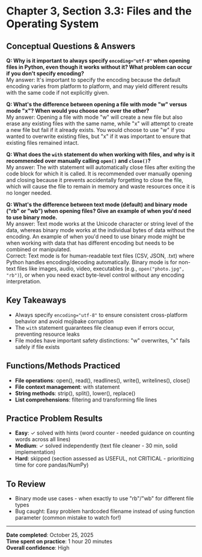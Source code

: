 # Chapter 3, Section 3.3: Files and the Operating System

## Conceptual Questions & Answers

**Q: Why is it important to always specify `encoding="utf-8"` when opening files in Python, even though it works without it? What problem can occur if you don't specify encoding?**  
My answer: It's important to specify the encoding because the default encoding varies from platform to platform, and may yield different results with the same code if not explicitly given.

**Q: What's the difference between opening a file with mode "w" versus mode "x"? When would you choose one over the other?**  
My answer: Opening a file with mode "w" will create a new file but also erase any existing files with the same name, while "x" will attempt to create a new file but fail if it already exists. You would choose to use "w" if you wanted to overwrite existing files, but "x" if it was important to ensure that existing files remained intact.

**Q: What does the `with` statement do when working with files, and why is it recommended over manually calling `open()` and `close()`?**  
My answer: The with statement will automatically close files after exiting the code block for which it is called. It is recommended over manually opening and closing because it prevents accidentally forgetting to close the file, which will cause the file to remain in memory and waste resources once it is no longer needed.

**Q: What's the difference between text mode (default) and binary mode ("rb" or "wb") when opening files? Give an example of when you'd need to use binary mode.**  
My answer: Text mode works at the Unicode character or string level of the data, whereas binary mode works at the individual bytes of data without the encoding. An example of when you'd need to use binary mode might be when working with data that has different encoding but needs to be combined or manipulated.  
Correct: Text mode is for human-readable text files (CSV, JSON, .txt) where Python handles encoding/decoding automatically. Binary mode is for non-text files like images, audio, video, executables (e.g., `open("photo.jpg", "rb")`), or when you need exact byte-level control without any encoding interpretation.

## Key Takeaways
- Always specify `encoding="utf-8"` to ensure consistent cross-platform behavior and avoid mojibake corruption
- The `with` statement guarantees file cleanup even if errors occur, preventing resource leaks
- File modes have important safety distinctions: "w" overwrites, "x" fails safely if file exists

## Functions/Methods Practiced
- **File operations**: open(), read(), readlines(), write(), writelines(), close()
- **File context management**: with statement
- **String methods**: strip(), split(), lower(), replace()
- **List comprehensions**: filtering and transforming file lines

## Practice Problem Results
- **Easy**: ✓ solved with hints (word counter - needed guidance on counting words across all lines)
- **Medium**: ✓ solved independently (text file cleaner - 30 min, solid implementation)
- **Hard**: skipped (section assessed as USEFUL, not CRITICAL - prioritizing time for core pandas/NumPy)

## To Review
- Binary mode use cases - when exactly to use "rb"/"wb" for different file types
- Bug caught: Easy problem hardcoded filename instead of using function parameter (common mistake to watch for!)

---

**Date completed**: October 25, 2025  
**Time spent on practice**: 1 hour 20 minutes  
**Overall confidence**: High